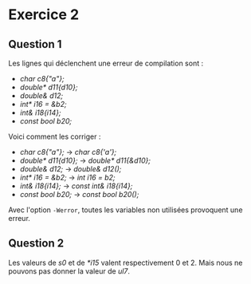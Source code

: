 # Exercice 2

## Question 1

Les lignes qui déclenchent une erreur de compilation sont :
* *char c8{"a"};*
* *double\* d11{d10};*
* *double& d12;*
* *int\* i16 = &b2;*
* *int& i18{i14};*
* *const bool b20;*

Voici comment les corriger :
* *char c8{"a"};* -> *char c8{'a'};*
* *double\* d11{d10};* -> *double\* d11{&d10};*
* *double& d12;* -> *double& d12();*
* *int\* i16 = &b2;* -> *int i16 = b2;*
* *int& i18{i14};* -> *const int& i18{i14};*
* *const bool b20;* -> *const bool b20();*

Avec l'option `-Werror`, toutes les variables non utilisées provoquent une erreur.


## Question 2

Les valeurs de *s0* et de *\*i15* valent respectivement 0 et 2.
Mais nous ne pouvons pas donner la valeur de *ul7*.